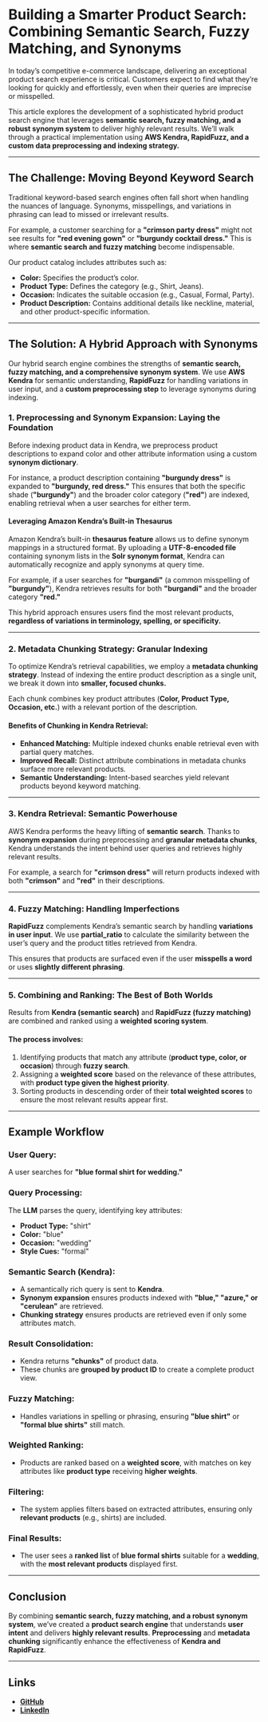 # Building a Smarter Product Search: Combining Semantic Search, Fuzzy Matching, and Synonyms

In today’s competitive e-commerce landscape, delivering an exceptional product search experience is critical. Customers expect to find what they’re looking for quickly and effortlessly, even when their queries are imprecise or misspelled.

This article explores the development of a sophisticated hybrid product search engine that leverages **semantic search, fuzzy matching, and a robust synonym system** to deliver highly relevant results. We’ll walk through a practical implementation using **AWS Kendra, RapidFuzz, and a custom data preprocessing and indexing strategy.**

---

## The Challenge: Moving Beyond Keyword Search
Traditional keyword-based search engines often fall short when handling the nuances of language. Synonyms, misspellings, and variations in phrasing can lead to missed or irrelevant results.

For example, a customer searching for a **"crimson party dress"** might not see results for **"red evening gown"** or **"burgundy cocktail dress."** This is where **semantic search and fuzzy matching** become indispensable.

Our product catalog includes attributes such as:
- **Color:** Specifies the product’s color.
- **Product Type:** Defines the category (e.g., Shirt, Jeans).
- **Occasion:** Indicates the suitable occasion (e.g., Casual, Formal, Party).
- **Product Description:** Contains additional details like neckline, material, and other product-specific information.

---

## The Solution: A Hybrid Approach with Synonyms
Our hybrid search engine combines the strengths of **semantic search, fuzzy matching, and a comprehensive synonym system**. We use **AWS Kendra** for semantic understanding, **RapidFuzz** for handling variations in user input, and a **custom preprocessing step** to leverage synonyms during indexing.

### 1. Preprocessing and Synonym Expansion: Laying the Foundation
Before indexing product data in Kendra, we preprocess product descriptions to expand color and other attribute information using a custom **synonym dictionary**.

For instance, a product description containing **"burgundy dress"** is expanded to **"burgundy, red dress."** This ensures that both the specific shade (**"burgundy"**) and the broader color category (**"red"**) are indexed, enabling retrieval when a user searches for either term.

#### Leveraging Amazon Kendra’s Built-in Thesaurus
Amazon Kendra’s built-in **thesaurus feature** allows us to define synonym mappings in a structured format. By uploading a **UTF-8-encoded file** containing synonym lists in the **Solr synonym format**, Kendra can automatically recognize and apply synonyms at query time.

For example, if a user searches for **"burgandi"** (a common misspelling of **"burgundy"**), Kendra retrieves results for both **"burgandi"** and the broader category **"red."**

This hybrid approach ensures users find the most relevant products, **regardless of variations in terminology, spelling, or specificity.**

---

### 2. Metadata Chunking Strategy: Granular Indexing
To optimize Kendra’s retrieval capabilities, we employ a **metadata chunking strategy**. Instead of indexing the entire product description as a single unit, we break it down into **smaller, focused chunks.**

Each chunk combines key product attributes (**Color, Product Type, Occasion, etc.**) with a relevant portion of the description.

#### Benefits of Chunking in Kendra Retrieval:
- **Enhanced Matching:** Multiple indexed chunks enable retrieval even with partial query matches.
- **Improved Recall:** Distinct attribute combinations in metadata chunks surface more relevant products.
- **Semantic Understanding:** Intent-based searches yield relevant products beyond keyword matching.

---

### 3. Kendra Retrieval: Semantic Powerhouse
AWS Kendra performs the heavy lifting of **semantic search**. Thanks to **synonym expansion** during preprocessing and **granular metadata chunks**, Kendra understands the intent behind user queries and retrieves highly relevant results.

For example, a search for **"crimson dress"** will return products indexed with both **"crimson"** and **"red"** in their descriptions.

---

### 4. Fuzzy Matching: Handling Imperfections
**RapidFuzz** complements Kendra’s semantic search by handling **variations in user input**. We use **partial_ratio** to calculate the similarity between the user’s query and the product titles retrieved from Kendra.

This ensures that products are surfaced even if the user **misspells a word** or uses **slightly different phrasing**.

---

### 5. Combining and Ranking: The Best of Both Worlds
Results from **Kendra (semantic search)** and **RapidFuzz (fuzzy matching)** are combined and ranked using a **weighted scoring system**.

#### The process involves:
1. Identifying products that match any attribute (**product type, color, or occasion**) through **fuzzy search**.
2. Assigning a **weighted score** based on the relevance of these attributes, with **product type given the highest priority**.
3. Sorting products in descending order of their **total weighted scores** to ensure the most relevant results appear first.

---

## Example Workflow

### **User Query:**
A user searches for **"blue formal shirt for wedding."**

### **Query Processing:**
The **LLM** parses the query, identifying key attributes:
- **Product Type:** "shirt"
- **Color:** "blue"
- **Occasion:** "wedding"
- **Style Cues:** "formal"

### **Semantic Search (Kendra):**
- A semantically rich query is sent to **Kendra**.
- **Synonym expansion** ensures products indexed with **"blue," "azure," or "cerulean"** are retrieved.
- **Chunking strategy** ensures products are retrieved even if only some attributes match.

### **Result Consolidation:**
- Kendra returns **"chunks"** of product data.
- These chunks are **grouped by product ID** to create a complete product view.

### **Fuzzy Matching:**
- Handles variations in spelling or phrasing, ensuring **"blue shirt"** or **"formal blue shirts"** still match.

### **Weighted Ranking:**
- Products are ranked based on a **weighted score**, with matches on key attributes like **product type** receiving **higher weights**.

### **Filtering:**
- The system applies filters based on extracted attributes, ensuring only **relevant products** (e.g., shirts) are included.

### **Final Results:**
- The user sees a **ranked list** of **blue formal shirts** suitable for a **wedding**, with the **most relevant products** displayed first.

---

## Conclusion
By combining **semantic search, fuzzy matching, and a robust synonym system**, we’ve created a **product search engine** that understands **user intent** and delivers **highly relevant results**. **Preprocessing** and **metadata chunking** significantly enhance the effectiveness of **Kendra and RapidFuzz**.

---

## Links
- **[GitHub](https://github.com/tinkukalluri/Hybrid_product_search)**
- **[LinkedIn](https://www.linkedin.com/in/abhinandan-kalluri/)**
